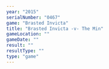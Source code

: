 ```yaml
---
year: "2015"
serialNumber: "0467" 
game: "Brasted Invicta"
title: "Brasted Invicta -v- The Min"
gameLocation: ""
gameDate: ""
result: ""
resultType: ""
type: "game"
---
```

